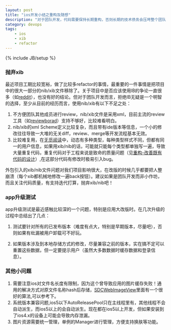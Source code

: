 ```yaml
---
layout: post
title: "ios开发小结之重构及随想"
description: "对于团队开发，代码需要保持长期重构，否则长期的技术债务会压垮整个团队！"
category: devops
tags:
    - ios
    - xib
    - refactor
---
```

{% include JB/setup %}
### 抛弃xib ###
最近项目工期比较宽裕，做了比较多refactor的事情，最重要的一件事情是把项目中的很大一部分的nib/xib文件移除了。关于项目中是否应该使用IB的争论一直很多（如[reddit](http://www.reddit.com/r/programming/comments/15jjfi/why_i_dont_use_interface_builder/)），也没有好的结论。但对于团队开发而言，拒绝IB无疑是一个明智的选择，至少从目前的经历而言，使用nib/xib有以下不足之处：
1. 不方便团队其他成员进行review，nib/xib文件是采用xml，目前主流的review工具（如[reviewborad](http://reviewboard.org)）支持不够好，比较难看明白。
2. nib/xib的xml Scheme定义比较复杂，而且带有ide版本等信息，一个小的修改往往导致一大堆的无关diff，review、merge等开发流程基本无效。
3. 比较难复用，在[无觅阅读](https://itunes.apple.com/cn/app/id593518746?mt=8)中，动态有多种类型，每种类型样式不同，但都有同一的用户信息，如果用xib/nib的话，可能就只能每个类型都单独写一遍，导致大量重复代码，重复代码对于工程来说是致命的质量问题（见[重构-改善既有代码的设计](http://book.douban.com/subject/4262627/)）,在这部分代码有修改时极易引入bug。
   
外包引入的xib/nib文件问题对我们项目影响很大，在改版的时候几乎都要把人整崩溃（每个xib都机械地修改一遍back按钮）。建议如果是团队开发而非小作坊，而且关注代码质量，有支持迭代打算，抛弃xib/nib吧！
   
### app升级测试 ###
app升级测试是最近感触比较深的一个问题，特别是应用大改版时。在几次升级的过程中总结出了几点：

1. 测试要针对所有的已发布版本（难度有点大，特别是早期版本，尽量吧），否则如果有纰漏被用户卸载可不好玩。

2. 如果版本涉及到本地存储方式的修改，尽量兼容之前的版本，实在搞不定可以重置这些数据，但一定要提示用户（虽然大多数数据时缓存数据和登录信息）。 

### 其他小问题 ###
1. 需要注意ios对文件名长度有限制，因为这个曾导致应用的图片缓存失败！通用的解决方式对原文件名称hash后存储，[SDCWebImageView](https://github.com/rs/SDWebImage/)里面有一个很好的算法,可以参考下。
2. 系统版本兼容问题,ios5以下AutoReleasePool只在主线程里有，其他线程不会自动派生，而ios5以上的会自动派生。现在都在ios5以上开发，但如果安装到了ios4.x的设备上可能会导致内存泄漏。
3. 图片资源需要统一管理，单例的Manager进行管理，方便支持换肤等功能。
   

